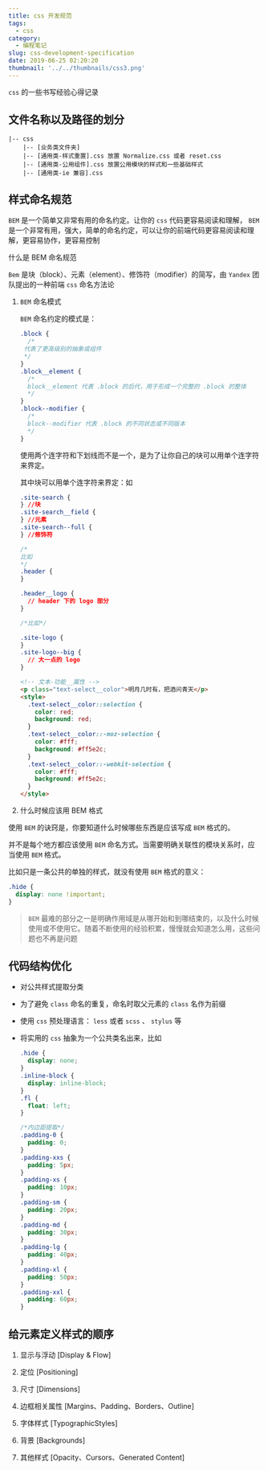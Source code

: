 ```yaml
---
title: css 开发规范
tags:
  - css
category:
  - 编程笔记
slug: css-development-specification
date: 2019-06-25 02:20:20
thumbnail: '../../thumbnails/css3.png'
---
```


`css` 的一些书写经验心得记录

## 文件名称以及路径的划分

```terminal
|-- css
    |-- [业务类文件夹]
    |-- [通用类-样式重置].css 放置 Normalize.css 或者 reset.css
    |-- [通用类-公用组件].css 放置公用模块的样式和一些基础样式
    |-- [通用类-ie 兼容].css
```

## 样式命名规范

`BEM` 是一个简单又非常有用的命名约定。让你的 `css` 代码更容易阅读和理解， `BEM` 是一个非常有用，强大，简单的命名约定，可以让你的前端代码更容易阅读和理解，更容易协作，更容易控制

什么是 BEM 命名规范

`Bem` 是块（block）、元素（element）、修饰符（modifier）的简写，由 `Yandex` 团队提出的一种前端 `css` 命名方法论

1. `BEM` 命名模式

   `BEM` 命名约定的模式是：

   ```css
   .block {
     /*
    代表了更高级别的抽象或组件
    */
   }
   .block__element {
     /*
     block__element 代表 .block 的后代，用于形成一个完整的 .block 的整体
     */
   }
   .block--modifier {
     /*
     block--modifier 代表 .block 的不同状态或不同版本
     */
   }
   ```

   使用两个连字符和下划线而不是一个，是为了让你自己的块可以用单个连字符来界定。

   其中块可以用单个连字符来界定：如

   ```css
   .site-search {
   } //块
   .site-search__field {
   } //元素
   .site-search--full {
   } //修饰符

   /*
   比如
   */
   .header {
   }

   .header__logo {
     // header 下的 logo 部分
   }

   /*比如*/

   .site-logo {
   }
   .site-logo--big {
     // 大一点的 logo
   }
   ```

   ```html
   <!-- 文本-功能__属性 -->
   <p class="text-select__color">明月几时有，把酒问青天</p>
   <style>
     .text-select__color::selection {
       color: red;
       background: red;
     }
     .text-select__color::-moz-selection {
       color: #fff;
       background: #ff5e2c;
     }
     .text-select__color::-webkit-selection {
       color: #fff;
       background: #ff5e2c;
     }
   </style>
   ```

2. 什么时候应该用 BEM 格式

使用 `BEM` 的诀窍是，你要知道什么时候哪些东西是应该写成 `BEM` 格式的。

并不是每个地方都应该使用 `BEM` 命名方式。当需要明确关联性的模块关系时，应当使用 `BEM` 格式。

比如只是一条公共的单独的样式，就没有使用 `BEM` 格式的意义：

```css
.hide {
  display: none !important;
}
```

> `BEM` 最难的部分之一是明确作用域是从哪开始和到哪结束的，以及什么时候使用或不使用它。随着不断使用的经验积累，慢慢就会知道怎么用，这些问题也不再是问题

## 代码结构优化

- 对公共样式提取分类

- 为了避免 `class` 命名的重复，命名时取父元素的 `class` 名作为前缀

- 使用 `css` 预处理语言： `less` 或者 `scss` 、 `stylus` 等

- 将实用的 `css` 抽象为一个公共类名出来，比如

  ```css
  .hide {
    display: none;
  }
  .inline-block {
    display: inline-block;
  }
  .fl {
    float: left;
  }

  /*内边距提取*/
  .padding-0 {
    padding: 0;
  }
  .padding-xxs {
    padding: 5px;
  }
  .padding-xs {
    padding: 10px;
  }
  .padding-sm {
    padding: 20px;
  }
  .padding-md {
    padding: 30px;
  }
  .padding-lg {
    padding: 40px;
  }
  .padding-xl {
    padding: 50px;
  }
  .padding-xxl {
    padding: 60px;
  }
  ```

## 给元素定义样式的顺序

1. 显示与浮动 [Display & Flow]

2. 定位 [Positioning]

3. 尺寸 [Dimensions]

4. 边框相关属性 [Margins、Padding、Borders、Outline]

5. 字体样式 [TypographicStyles]

6. 背景 [Backgrounds]

7. 其他样式 [Opacity、Cursors、Generated Content]
